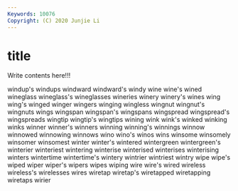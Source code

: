```yaml
---
Keywords: 10076
Copyright: (C) 2020 Junjie Li
---
```


# title

Write contents here!!!
 
windup's 
windups 
windward 
windward's 
windy 
wine
wine's 
wined 
wineglass 
wineglass's 
wineglasses 
wineries 
winery 
winery's 
wines 
wing
wing's 
winged 
winger 
wingers 
winging 
wingless 
wingnut 
wingnut's 
wingnuts 
wings
wingspan 
wingspan's 
wingspans 
wingspread 
wingspread's 
wingspreads 
wingtip 
wingtip's 
wingtips 
wining
wink 
wink's 
winked 
winking 
winks 
winner 
winner's 
winners 
winning 
winning's
winnings 
winnow 
winnowed 
winnowing 
winnows 
wino 
wino's 
winos 
wins 
winsome
winsomely 
winsomer 
winsomest 
winter 
winter's 
wintered 
wintergreen 
wintergreen's 
winterier 
winteriest
wintering 
winterise 
winterised 
winterises 
winterising 
winters 
wintertime 
wintertime's 
wintery 
wintrier
wintriest 
wintry 
wipe 
wipe's 
wiped 
wiper 
wiper's 
wipers 
wipes 
wiping
wire 
wire's 
wired 
wireless 
wireless's 
wirelesses 
wires 
wiretap 
wiretap's 
wiretapped
wiretapping 
wiretaps 
wirier 
